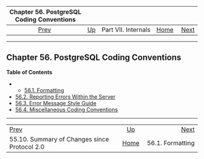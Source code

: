 <!--?xml version="1.0" encoding="UTF-8" standalone="no"?-->

|                   Chapter 56. PostgreSQL Coding Conventions                   |                                            |                     |                                                       |                                                |
| :---------------------------------------------------------------------------: | :----------------------------------------- | :-----------------: | ----------------------------------------------------: | ---------------------------------------------: |
| [Prev](protocol-changes.html "55.10. Summary of Changes since Protocol 2.0")  | [Up](internals.html "Part VII. Internals") | Part VII. Internals | [Home](index.html "PostgreSQL 17devel Documentation") |  [Next](source-format.html "56.1. Formatting") |

***

## Chapter 56. PostgreSQL Coding Conventions

**Table of Contents**

  * *   [56.1. Formatting](source-format.html)
  * [56.2. Reporting Errors Within the Server](error-message-reporting.html)
  * [56.3. Error Message Style Guide](error-style-guide.html)
  * [56.4. Miscellaneous Coding Conventions](source-conventions.html)

***

|                                                                               |                                                       |                                                |
| :---------------------------------------------------------------------------- | :---------------------------------------------------: | ---------------------------------------------: |
| [Prev](protocol-changes.html "55.10. Summary of Changes since Protocol 2.0")  |       [Up](internals.html "Part VII. Internals")      |  [Next](source-format.html "56.1. Formatting") |
| 55.10. Summary of Changes since Protocol 2.0                                  | [Home](index.html "PostgreSQL 17devel Documentation") |                               56.1. Formatting |
